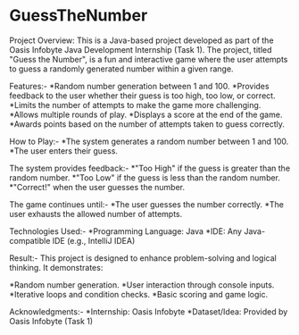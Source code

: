 # GuessTheNumber
Project Overview:
This is a Java-based project developed as part of the Oasis Infobyte Java Development Internship (Task 1). The project, titled "Guess the Number", is a fun and interactive game where the user attempts to guess a randomly generated number within a given range.

Features:-
*Random number generation between 1 and 100.
*Provides feedback to the user whether their guess is too high, too low, or correct.
*Limits the number of attempts to make the game more challenging.
*Allows multiple rounds of play.
*Displays a score at the end of the game.
*Awards points based on the number of attempts taken to guess correctly.

How to Play:-
*The system generates a random number between 1 and 100.
*The user enters their guess.

The system provides feedback:-
*"Too High" if the guess is greater than the random number.
*"Too Low" if the guess is less than the random number.
*"Correct!" when the user guesses the number.

The game continues until:-
*The user guesses the number correctly.
*The user exhausts the allowed number of attempts.

Technologies Used:-
*Programming Language: Java
*IDE: Any Java-compatible IDE (e.g., IntelliJ IDEA)

Result:-
This project is designed to enhance problem-solving and logical thinking. It demonstrates:

*Random number generation.
*User interaction through console inputs.
*Iterative loops and condition checks.
*Basic scoring and game logic.

Acknowledgments:-
*Internship: Oasis Infobyte
*Dataset/Idea: Provided by Oasis Infobyte (Task 1)


